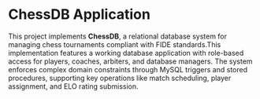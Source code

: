 # ChessDB Application

This project implements **ChessDB**, a relational database system for managing chess tournaments compliant with FIDE standards.This implementation features a working database application with role-based access for players, coaches, arbiters, and database managers.
The system enforces complex domain constraints through MySQL triggers and stored procedures, supporting key operations like match scheduling, player assignment, and ELO rating submission.

